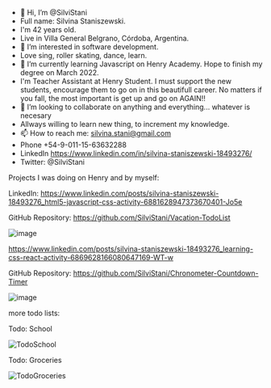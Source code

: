 - 👋 Hi, I’m @SilviStani
- Full name: Silvina Staniszewski. 
- I'm 42 years old.
- Live in Villa General Belgrano, Córdoba, Argentina.
- 👀 I’m interested in software development. 
- Love sing, roller skating, dance, learn.
- 🌱 I’m currently learning Javascript on Henry Academy. Hope to finish my degree on March 2022.
- I'm Teacher Assistant at Henry Student. I must support the new students, encourage them to go on in this beautifull career. No matters if you fall, the most important is get up and go on AGAIN!!
- 💞️ I’m looking to collaborate on anything and everything... whatever is necesary
- Allways willing to learn new thing, to increment my knowledge.
- 📫 How to reach me: silvina.stani@gmail.com
- Phone +54-9-011-15-63632288
- LinkedIn https://www.linkedin.com/in/silvina-staniszewski-18493276/
- Twitter: @SilviStani

Projects I was doing on Henry and by myself:

LinkedIn: https://www.linkedin.com/posts/silvina-staniszewski-18493276_html5-javascript-css-activity-6881628947373670401-Jo5e

GitHub Repository: https://github.com/SilviStani/Vacation-TodoList

![image](https://user-images.githubusercontent.com/90510746/148145113-25ef5a46-17d7-4c5f-b9e0-07716ffc0b02.png)

https://www.linkedin.com/posts/silvina-staniszewski-18493276_learning-css-react-activity-6869628166080647169-WT-w

GitHub Repository: https://github.com/SilviStani/Chronometer-Countdown-Timer

![image](https://user-images.githubusercontent.com/90510746/148205845-1f650bfd-15ad-433c-839d-962786b50e83.png)


more todo lists:

Todo: School

![TodoSchool](https://user-images.githubusercontent.com/90510746/150045096-6a28da31-440b-43a6-9cde-8498918c81b9.jpg)

Todo: Groceries


![TodoGroceries](https://user-images.githubusercontent.com/90510746/150045140-debb6bb9-aa96-4f91-8595-11f5f6dc441e.jpg)
